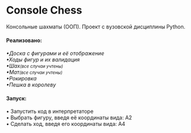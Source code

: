# Console Chess
<html>
	<body>
  		Консольные шахматы (ООП). Проект с вузовской дисциплины Python.
 		  <h4>Реализовано:</h4>
        <i>•Доска с фигурами и её отображение</i>
       	<br><i>•Ходы фигур и их валидация</i>
        <br><i>•Шах<small>(все случаи учтены)</small></i>
        <br><i>•Мат<small>(все случаи учтены)</small></i>
        <br><i>•Рокировка</i>
        <br><i>•Пешка в королеву</i>
    <h4>Запуск:</h4>
    	• Запустить код в интерпретаторе<br>
      • Выбрать фигуру, введя её координаты вида: А2<br>
      • Сделать ход, введя его координаты вида: A4<br>
  </body>
</html>
